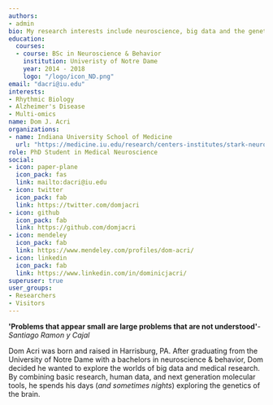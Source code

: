 ```yaml
---
authors:
- admin
bio: My research interests include neuroscience, big data and the genetic risks of dementia.
education:
  courses:
  - course: BSc in Neuroscience & Behavior
    institution: Univeristy of Notre Dame
    year: 2014 - 2018
    logo: "/logo/icon_ND.png"
email: "dacri@iu.edu"
interests:
- Rhythmic Biology
- Alzheimer's Disease
- Multi-omics
name: Dom J. Acri
organizations:
- name: Indiana University School of Medicine
  url: "https://medicine.iu.edu/research/centers-institutes/stark-neurosciences/"
role: PhD Student in Medical Neuroscience
social:
- icon: paper-plane
  icon_pack: fas
  link: mailto:dacri@iu.edu
- icon: twitter
  icon_pack: fab
  link: https://twitter.com/domjacri
- icon: github
  icon_pack: fab
  link: https://github.com/domjacri
- icon: mendeley
  icon_pack: fab
  link: https://www.mendeley.com/profiles/dom-acri/
- icon: linkedin
  icon_pack: fab
  link: https://www.linkedin.com/in/dominicjacri/
superuser: true
user_groups:
- Researchers
- Visitors
---
```


**'Problems that appear small are large problems that are not understood'**-_Santiago Ramon y Cajal_

Dom Acri was born and raised in Harrisburg, PA. After graduating from the University of Notre Dame with a bachelors in neuroscience & behavior, Dom decided he wanted to explore the worlds of big data and medical research. By combining basic research, human data, and next generation molecular tools, he spends his days (_and sometimes nights_) exploring the genetics of the brain.

